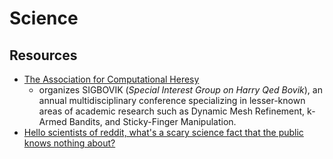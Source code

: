 # Science

## Resources

- [The Association for Computational Heresy](http://sigbovik.org/)
  - organizes SIGBOVIK (_Special Interest Group on Harry Qed Bovik_), an annual multidisciplinary conference specializing in lesser-known areas of academic research such as Dynamic Mesh Refinement, k-Armed Bandits, and Sticky-Finger Manipulation.
- [Hello scientists of reddit, what's a scary science fact that the public knows nothing about?](https://www.reddit.com/r/AskReddit/comments/nj87n3/serious_hello_scientists_of_reddit_whats_a_scary/)
